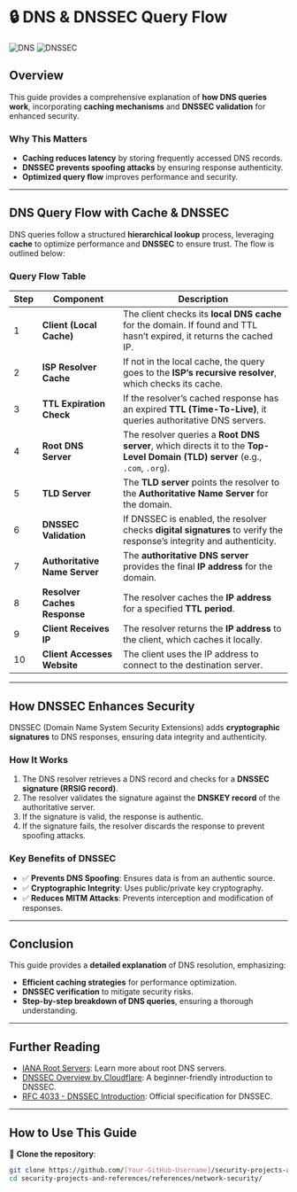 # 🔒 DNS & DNSSEC Query Flow

![DNS](https://img.shields.io/badge/Topic-DNS-blue)
![DNSSEC](https://img.shields.io/badge/Topic-DNSSEC-green)

## Overview
This guide provides a comprehensive explanation of **how DNS queries work**, incorporating **caching mechanisms** and **DNSSEC validation** for enhanced security.

### Why This Matters
- **Caching reduces latency** by storing frequently accessed DNS records.
- **DNSSEC prevents spoofing attacks** by ensuring response authenticity.
- **Optimized query flow** improves performance and security.

---

## DNS Query Flow with Cache & DNSSEC
DNS queries follow a structured **hierarchical lookup** process, leveraging **cache** to optimize performance and **DNSSEC** to ensure trust. The flow is outlined below:

### Query Flow Table
| Step | Component                  | Description                                                                                   |
|------|----------------------------|-----------------------------------------------------------------------------------------------|
| 1    | **Client (Local Cache)**   | The client checks its **local DNS cache** for the domain. If found and TTL hasn’t expired, it returns the cached IP. |
| 2    | **ISP Resolver Cache**     | If not in the local cache, the query goes to the **ISP’s recursive resolver**, which checks its cache. |
| 3    | **TTL Expiration Check**   | If the resolver’s cached response has an expired **TTL (Time-To-Live)**, it queries authoritative DNS servers. |
| 4    | **Root DNS Server**        | The resolver queries a **Root DNS server**, which directs it to the **Top-Level Domain (TLD) server** (e.g., `.com`, `.org`). |
| 5    | **TLD Server**             | The **TLD server** points the resolver to the **Authoritative Name Server** for the domain.   |
| 6    | **DNSSEC Validation**      | If DNSSEC is enabled, the resolver checks **digital signatures** to verify the response’s integrity and authenticity. |
| 7    | **Authoritative Name Server** | The **authoritative DNS server** provides the final **IP address** for the domain.         |
| 8    | **Resolver Caches Response** | The resolver caches the **IP address** for a specified **TTL period**.                   |
| 9    | **Client Receives IP**     | The resolver returns the **IP address** to the client, which caches it locally.             |
| 10   | **Client Accesses Website** | The client uses the IP address to connect to the destination server.                      |

---

## How DNSSEC Enhances Security
DNSSEC (Domain Name System Security Extensions) adds **cryptographic signatures** to DNS responses, ensuring data integrity and authenticity.

### How It Works
1. The DNS resolver retrieves a DNS record and checks for a **DNSSEC signature (RRSIG record)**.
2. The resolver validates the signature against the **DNSKEY record** of the authoritative server.
3. If the signature is valid, the response is authentic.
4. If the signature fails, the resolver discards the response to prevent spoofing attacks.

### Key Benefits of DNSSEC
- ✅ **Prevents DNS Spoofing**: Ensures data is from an authentic source.
- ✅ **Cryptographic Integrity**: Uses public/private key cryptography.
- ✅ **Reduces MITM Attacks**: Prevents interception and modification of responses.

---

## Conclusion
This guide provides a **detailed explanation** of DNS resolution, emphasizing:
- **Efficient caching strategies** for performance optimization.
- **DNSSEC verification** to mitigate security risks.
- **Step-by-step breakdown of DNS queries**, ensuring a thorough understanding.

---

## Further Reading
- [IANA Root Servers](https://www.iana.org/domains/root/servers): Learn more about root DNS servers.
- [DNSSEC Overview by Cloudflare](https://www.cloudflare.com/dns/dnssec): A beginner-friendly introduction to DNSSEC.
- [RFC 4033 - DNSSEC Introduction](https://datatracker.ietf.org/doc/html/rfc4033): Official specification for DNSSEC.

---

## How to Use This Guide
📌 **Clone the repository**:
```sh
git clone https://github.com/[Your-GitHub-Username]/security-projects-and-references.git
cd security-projects-and-references/references/network-security/